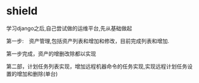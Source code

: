 # shield

学习django之后,自己尝试做的运维平台,先从基础做起

第一步:　资产管理,包括资产列表和增加和修改，目前完成列表和增加.



第一步完成，资产的增删改除都以实现

第二部，计划任务列表实现，增加远程机器命令的任务实现,实现远程计划任务设置的增加和删除(单台)
